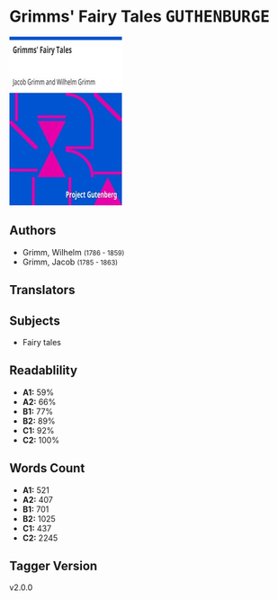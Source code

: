 # Grimms' Fairy Tales <kbd>GUTHENBURGE</kbd>

![](./cover.medium.jpg "")

## Authors


 - Grimm, Wilhelm <small>(1786 - 1859)</small>
 - Grimm, Jacob <small>(1785 - 1863)</small>

## Translators



## Subjects


 - Fairy tales

## Readablility


 - **A1:** 59%
 - **A2:** 66%
 - **B1:** 77%
 - **B2:** 89%
 - **C1:** 92%
 - **C2:** 100%

## Words Count


 - **A1:** 521
 - **A2:** 407
 - **B1:** 701
 - **B2:** 1025
 - **C1:** 437
 - **C2:** 2245

## Tagger Version


v2.0.0
